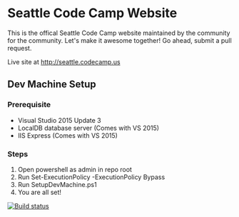 # Seattle Code Camp Website
This is the offical Seattle Code Camp website maintained by the community for the community. Let's make it awesome together!
Go ahead, submit a pull request.

Live site at http://seattle.codecamp.us
## Dev Machine Setup
### Prerequisite
* Visual Studio 2015 Update 3
* LocalDB database server (Comes with VS 2015)
* IIS Express (Comes with VS 2015)
### Steps
1) Open powershell as admin in repo root
2) Run Set-ExecutionPolicy -ExecutionPolicy Bypass
3) Run SetupDevMachine.ps1
4) You are all set!


[![Build status](https://ci.appveyor.com/api/projects/status/g0ffenjhd7denito?svg=true)](https://ci.appveyor.com/project/cfranciscodev/codecampwebsite)

